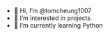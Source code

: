 - 👋 Hi, I’m @tomcheung1007
- 👀 I’m interested in projects
- 🌱 I’m currently learning Python

<!---
tomcheung1007/tomcheung1007 is a ✨ special ✨ repository because its `README.md` (this file) appears on your GitHub profile.
You can click the Preview link to take a look at your changes.
--->
